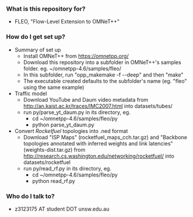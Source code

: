 ### What is this repository for? ###

* FLEO, "Flow-Level Extension to OMNeT++"

### How do I get set up? ###

* Summary of set up
    * Install OMNeT++ from https://omnetpp.org/
    * Download this repository into a subfolder in OMNeT++'s samples folder. eg. ~/omnetpp-4.6/samples/fleo/
    * In this subfolder, run "opp_makemake -f --deep" and then "make"
    * The executable created defaults to the subfolder's name (eg. "fleo" using the same example)
* Traffic model
    * Download YouTube and Daum video metadata from http://an.kaist.ac.kr/traces/IMC2007.html into datasets/tubes/
    * run py/parse_yt_daum.py in its directory, eg.
        * cd ~/omnetpp-4.6/samples/fleo/py
        * python parse_yt_daum.py
* Convert *Rocketfuel* topologies into .ned format
    * Download "ISP Maps" (rocketfuel_maps_cch.tar.gz) and "Backbone topologies annotated with inferred weights and link latencies" (weights-dist.tar.gz) from http://research.cs.washington.edu/networking/rocketfuel/ into datasets/rocketfuel
    * run py/read_rf.py in its directory, eg.
        * cd ~/omnetpp-4.6/samples/fleo/py
        * python read_rf.py

### Who do I talk to? ###

* z3123175 AT student DOT unsw.edu.au